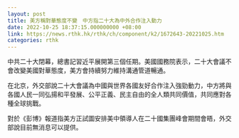```yaml
---
layout: post
title: 美方稱對華態度不變　中方指二十大為中外合作注入動力
date: 2022-10-25 18:37:15.000000000 +08:00
link: https://news.rthk.hk/rthk/ch/component/k2/1672643-20221025.htm
categories: rthk
---
```


中共二十大閉幕，總書記習近平展開第三個任期。美國國務院表示，二十大會議不會改變美國對華態度，美方會持續努力維持溝通管道暢通。

在北京，外交部說二十大會議為中國與世界各國友好合作注入強勁動力，中方將與各國人民一同弘揚和平發展、公平正義、民主自由的全人類共同價值，共同應對各種全球挑戰。

對於《彭博》報道指美方正試圖安排美中領導人在二十國集團峰會期間會晤，外交部說目前無消息可以提供。
